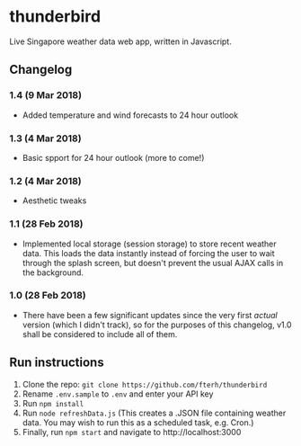 # thunderbird
Live Singapore weather data web app, written in Javascript.

## Changelog
### 1.4 (9 Mar 2018)
* Added temperature and wind forecasts to 24 hour outlook
### 1.3 (4 Mar 2018)
* Basic spport for 24 hour outlook (more to come!)
### 1.2 (4 Mar 2018)
* Aesthetic tweaks
### 1.1 (28 Feb 2018)
* Implemented local storage (session storage) to store recent weather data. This loads the data instantly instead of forcing the user to wait through the splash screen, but doesn't prevent the usual AJAX calls in the background. 
### 1.0 (28 Feb 2018)
* There have been a few significant updates since the very first *actual* version (which I didn't track), so for the purposes of this changelog, v1.0 shall be considered to include all of them.

## Run instructions
1. Clone the repo: `git clone https://github.com/fterh/thunderbird`
2. Rename `.env.sample` to `.env` and enter your API key
3. Run `npm install`
4. Run `node refreshData.js` (This creates a .JSON file containing weather data. You may wish to run this as a scheduled task, e.g. Cron.)
4. Finally, run `npm start` and navigate to http://localhost:3000
